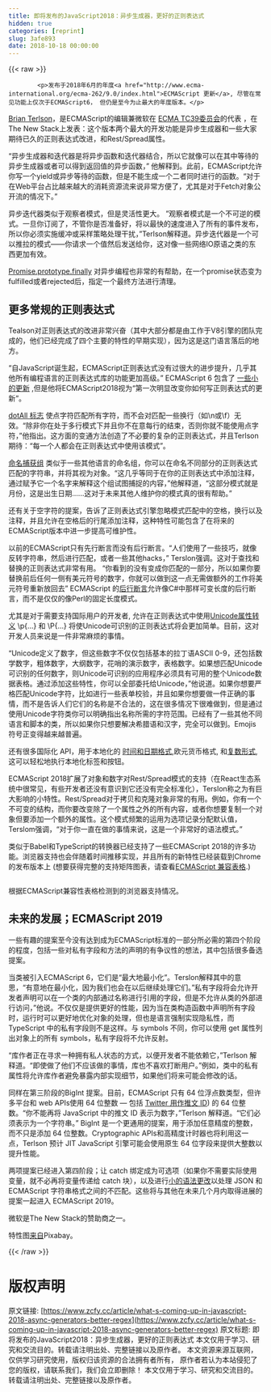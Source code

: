 ```yaml
---
title: 即将发布的JavaScript2018：异步生成器，更好的正则表达式
hidden: true
categories: [reprint]
slug: 3afe893
date: 2018-10-18 00:00:00
---
```


{{< raw >}}

            <p>发布于2018年6月的年度<a href="http://www.ecma-international.org/ecma-262/9.0/index.html">ECMAScript 更新</a>, 尽管在常见功能上仅次于ECMAScript6， 但仍是至今为止最大的年度版本。</p>
<p><a href="https://github.com/bterlson">Brian Terlson</a>，是ECMAScript的编辑兼微软在 <a href="https://github.com/tc39">ECMA TC39委员会</a>的代表 ，在The New Stack上发表：这个版本两个最大的开发功能是异步生成器和一些大家期待已久的正则表达式改进，和Rest/Spread属性。</p>
<p>“异步生成器和迭代器是将异步函数和迭代器结合，所以它就像可以在其中等待的异步生成器或者可以得到返回值的异步函数，” 他解释到。此前，ECMAScript允许你写一个yield或异步等待的函数，但是不能生成一个二者同时进行的函数。“对于在Web平台占比越来越大的消耗资源流来说非常方便了，尤其是对于Fetch对象公开流的情况下。”</p>
<p>异步迭代器类似于观察者模式，但是灵活性更大。 ”观察者模式是一个不可逆的模式。一旦你订阅了，不管你是否准备好，将以最快的速度进入了所有的事件发布，所以你必须实施缓冲或采样策略处理干扰，”Terlson解释道。异步迭代器是一个可以推拉的模式——你请求一个值然后发送给你，这对像一些网络IO原语之类的东西更加有效。</p>
<p><a href="https://github.com/tc39/proposal-promise-finally">Promise.prototype.finally</a> 对异步编程也非常的有帮助，在一个promise状态变为fulfilled或者rejected后，指定一个最终方法进行清理。</p>
<h2>更多常规的正则表达式</h2>
<p>Tealson对正则表达式的改进非常兴奋（其中大部分都是由工作于V8引擎的团队完成的，他们已经完成了四个主要的特性的早期实现），因为这是这门语言落后的地方。</p>
<p>“自JavaScript诞生起，ECMAScript正则表达式没有过很大的进步提升，几乎其他所有编程语言的正则表达式库的功能更加高级。” ECMAScript 6 包含了 <a href="http://2ality.com/2015/07/regexp-es6.html">一些小的更新</a> ,但是他将ECMAScript2018视为“第一次明显改变你如何写正则表达式的更新“。</p>
<p><a href="https://github.com/tc39/proposal-regexp-dotall-flag">dotAll 标志</a> 使点字符匹配所有字符，而不会对匹配一些换行（如\n或\f）无效。“除非你在处于多行模式下并且你不在意每行的结束，否则你就不能使用点字符，”他指出。这方面的变通方法创造了不必要的复杂的正则表达式，并且Terlson期待：“每一个人都会在正则表达式中使用该模式”。</p>
<p><a href="https://github.com/tc39/proposal-regexp-named-groups">命名捕获组</a> 类似于一些其他语言的命名组，你可以在命名不同部分的正则表达式匹配的字符串，并将其视为对象。“这几乎等同于在你的正则表达式中添加注释，通过赋予它一个名字来解释这个组试图捕捉的内容，”他解释道，“这部分模式就是月份，这是出生日期......这对于未来其他人维护你的模式真的很有帮助。”</p>
<p>还有关于空字符的提案，告诉了正则表达式引擎忽略模式匹配中的空格，换行以及注释，并且允许在空格后的行尾添加注释，这种特性可能包含了在将来的ECMAScript版本中进一步提高可维护性。</p>
<p>以前的ECMAScript只有先行断言而没有后行断言。“人们使用了一些技巧，就像反转字符串，然后进行匹配，或者一些其他hacks，” Terslon强调。这对于查找和替换的正则表达式非常有用。 “你看到的没有变成你匹配的一部分，所以如果你要替换前后任何一侧有美元符号的数字，你就可以做到这一点无需做额外的工作将美元符号重新放回去” ECMAScript 的<a href="https://github.com/tc39/proposal-regexp-lookbehind">后行断言</a>允许像C#中那样可变长度的后行断言，而不是仅仅的像Perl的固定长度模式。</p>
<p>尤其是对于需要支持国际用户的开发者, 允许在正则表达式中使用<a href="https://github.com/tc39/proposal-regexp-unicode-property-escapes#ecmascript-proposal-unicode-property-escapes-in-regular-expressions">Unicode属性转义</a> \p{…} 和 \P{…} 将使Unicode可识别的正则表达式将会更加简单。目前，这对开发人员来说是一件非常麻烦的事情。</p>
<p>“Unicode定义了数字，但这些数字不仅仅包括基本的拉丁语ASCII 0-9，还包括数学数字，粗体数字，大纲数字，花哨的演示数字，表格数字。如果想匹配Unicode可识别的任何数字，则Unicode可识别的应用程序必须具有可用的整个Unicode数据表格。通过添加这些特性，你可以全部委托给Unicode，”他说道。如果你想要严格匹配Unicode字符，比如进行一些表单校验，并且如果你想要做一件正确的事情，而不是告诉人们它们的名称是不合法的，这在很多情况下很难做到，但是通过使用Unicode字符类你可以明确指出名称所需的字符范围。已经有了一些其他不同语言和脚本的类，所以如果你只想要解决希腊语和汉字，完全可以做到。Emojis符号正变得越来越普遍。</p>
<p>还有很多国际化 API，用于本地化的 <a href="https://github.com/tc39/proposal-intl-formatToParts">时间和日期格式</a>,欧元货币格式, 和<a href="https://github.com/tc39/proposal-intl-plural-rules">复数形式</a>, 这可以轻松地执行本地化标签和按钮。</p>
<p>ECMAScript 2018扩展了对象和数字对Rest/Spread模式的支持（在React生态系统中很常见，有些开发者还没有意识到它还没有完全标准化），Terslon称之为有巨大影响的小特性。Rest/Spread对于拷贝和克隆对象非常的有用。例如，你有一个不可变的结构，而你要改变除了一个属性之外的所有内容，或者你想要复制一个对象但要添加一个额外的属性。这个模式频繁的运用为选项记录分配默认值，Terslom强调，“对于你一直在做的事情来说，这是一个非常好的语法模式。”</p>
<p>类似于Babel和TypeScript的转换器已经支持了一些ECMAScript 2018的许多功能。浏览器支持也会伴随着时间推移实现，并且所有的新特性已经装载到Chrome的发布版本上 (想要获得完整的支持矩阵图表，请查看<a href="http://kangax.github.io/compat-table/es2016plus/">ECMAScript 兼容表格</a>.)</p>
<p><a href="https://cdn.thenewstack.io/media/2018/08/cf694974-ecmascript.png"><img src="https://p0.ssl.qhimg.com/t014ccb6202850cc58c.png" alt=""></a></p>
<p>根据ECMAScript兼容性表格检测到的浏览器支持情况。</p>
<h2>未来的发展；ECMAScript 2019</h2>
<p>一些有趣的提案至今没有达到成为ECMAScript标准的一部分所必需的第四个阶段的程度，包括一些对私有字段和方法的声明的有争议性的想法，其中包括很多备选提案。</p>
<p>当类被引入ECMAScript 6，它们是“最大地最小化”。Terslon解释其中的意思，“有意地在最小化，因为我们也会在以后继续处理它们。”私有字段将会允许开发者声明可以在一个类的内部通过名称进行引用的字段，但是不允许从类的外部进行访问，”他说。不仅仅是提供更好的性能，因为当在类构造函数中声明所有字段时，运行时可以更好地优化对象的处理，但也是语言强制实现隐私性，而 TypeScript 中的私有字段则不是这样。与 symbols 不同，你可以使用 get 属性列出对象上的所有 symbols，私有字段将不允许反射。</p>
<p>“库作者正在寻求一种拥有私人状态的方式，以便开发者不能依赖它，”Terlson 解释道。“即使做了他们不应该做的事情，库也不喜欢打断用户。”例如，类中的私有属性将允许库作者避免暴露内部实现细节，如果他们将来可能会修改的话。</p>
<p>同样在第三阶段的BigInt 提案。目前，ECMAScript 只有 64 位浮点数类型，但许多平台和 web APIs使用 64 位整数 — 包括 <a href="">Twitter 用作推文 ID</a>) 的 64 位整数。“你不能再将 JavaScript 中的推文 ID 表示为数字，”Terlson 解释道。“它们必须表示为一个字符串。” BigInt 是一个更通用的提案，用于添加任意精度的整数，而不只是添加 64 位整数。Cryptographic APIs和高精度计时器也将利用这一点，Terlson 预计 JIT JavaScript 引擎可能会使用原生 64 位字段来提供大整数以提升性能。</p>
<p>两项提案已经进入第四阶段；让 catch 绑定成为可选项（如果你不需要实际使用变量，就不必再将变量传递给 catch 块），以及进行<a href="https://github.com/tc39/proposal-json-superset">小的语法更改</a>以处理 JSON 和 ECMAScript 字符串格式之间的不匹配。这些将与其他在未来几个月内取得进展的提案一起进入 ECMAScript 2019。</p>
<p>微软是The New Stack的赞助商之一。</p>
<p>特性图<a href="https://pixabay.com/en/res-the-wind-pbx-current-3615421/">来自</a>Pixabay。</p>

          
{{< /raw >}}

# 版权声明
原文链接: [https://www.zcfy.cc/article/what-s-coming-up-in-javascript-2018-async-generators-better-regex](https://www.zcfy.cc/article/what-s-coming-up-in-javascript-2018-async-generators-better-regex)
原文标题: 即将发布的JavaScript2018：异步生成器，更好的正则表达式
本文仅用于学习、研究和交流目的。转载请注明出处、完整链接以及原作者。
本文资源来源互联网，仅供学习研究使用，版权归该资源的合法拥有者所有，
原作者若认为本站侵犯了您的版权，请联系我们，我们会立即删除！
本文仅用于学习、研究和交流目的。转载请注明出处、完整链接以及原作者。